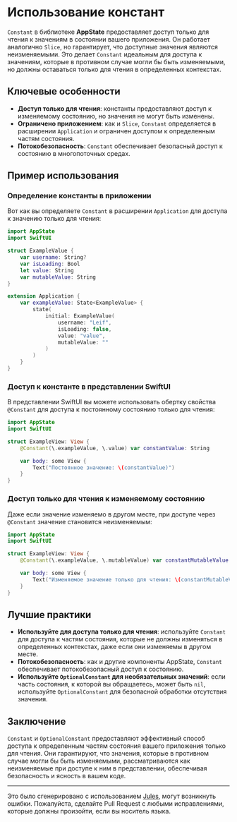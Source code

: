 # Использование констант

`Constant` в библиотеке **AppState** предоставляет доступ только для чтения к значениям в состоянии вашего приложения. Он работает аналогично `Slice`, но гарантирует, что доступные значения являются неизменяемыми. Это делает `Constant` идеальным для доступа к значениям, которые в противном случае могли бы быть изменяемыми, но должны оставаться только для чтения в определенных контекстах.

## Ключевые особенности

- **Доступ только для чтения**: константы предоставляют доступ к изменяемому состоянию, но значения не могут быть изменены.
- **Ограничено приложением**: как и `Slice`, `Constant` определяется в расширении `Application` и ограничен доступом к определенным частям состояния.
- **Потокобезопасность**: `Constant` обеспечивает безопасный доступ к состоянию в многопоточных средах.

## Пример использования

### Определение константы в приложении

Вот как вы определяете `Constant` в расширении `Application` для доступа к значению только для чтения:

```swift
import AppState
import SwiftUI

struct ExampleValue {
    var username: String?
    var isLoading: Bool
    let value: String
    var mutableValue: String
}

extension Application {
    var exampleValue: State<ExampleValue> {
        state(
            initial: ExampleValue(
                username: "Leif",
                isLoading: false,
                value: "value",
                mutableValue: ""
            )
        )
    }
}
```

### Доступ к константе в представлении SwiftUI

В представлении SwiftUI вы можете использовать обертку свойства `@Constant` для доступа к постоянному состоянию только для чтения:

```swift
import AppState
import SwiftUI

struct ExampleView: View {
    @Constant(\.exampleValue, \.value) var constantValue: String

    var body: some View {
        Text("Постоянное значение: \(constantValue)")
    }
}
```

### Доступ только для чтения к изменяемому состоянию

Даже если значение изменяемо в другом месте, при доступе через `@Constant` значение становится неизменяемым:

```swift
import AppState
import SwiftUI

struct ExampleView: View {
    @Constant(\.exampleValue, \.mutableValue) var constantMutableValue: String

    var body: some View {
        Text("Изменяемое значение только для чтения: \(constantMutableValue)")
    }
}
```

## Лучшие практики

- **Используйте для доступа только для чтения**: используйте `Constant` для доступа к частям состояния, которые не должны изменяться в определенных контекстах, даже если они изменяемы в другом месте.
- **Потокобезопасность**: как и другие компоненты AppState, `Constant` обеспечивает потокобезопасный доступ к состоянию.
- **Используйте `OptionalConstant` для необязательных значений**: если часть состояния, к которой вы обращаетесь, может быть `nil`, используйте `OptionalConstant` для безопасной обработки отсутствия значения.

## Заключение

`Constant` и `OptionalConstant` предоставляют эффективный способ доступа к определенным частям состояния вашего приложения только для чтения. Они гарантируют, что значения, которые в противном случае могли бы быть изменяемыми, рассматриваются как неизменяемые при доступе к ним в представлении, обеспечивая безопасность и ясность в вашем коде.

---
Это было сгенерировано с использованием [Jules](https://jules.google), могут возникнуть ошибки. Пожалуйста, сделайте Pull Request с любыми исправлениями, которые должны произойти, если вы носитель языка.
